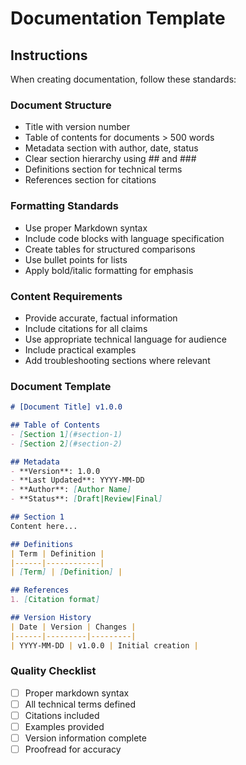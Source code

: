 # Documentation Template

## Instructions
When creating documentation, follow these standards:

### Document Structure
- Title with version number
- Table of contents for documents > 500 words
- Metadata section with author, date, status
- Clear section hierarchy using ## and ###
- Definitions section for technical terms
- References section for citations

### Formatting Standards
- Use proper Markdown syntax
- Include code blocks with language specification
- Create tables for structured comparisons
- Use bullet points for lists
- Apply bold/italic formatting for emphasis

### Content Requirements
- Provide accurate, factual information
- Include citations for all claims
- Use appropriate technical language for audience
- Include practical examples
- Add troubleshooting sections where relevant

### Document Template
```markdown
# [Document Title] v1.0.0

## Table of Contents
- [Section 1](#section-1)
- [Section 2](#section-2)

## Metadata
- **Version**: 1.0.0
- **Last Updated**: YYYY-MM-DD
- **Author**: [Author Name]
- **Status**: [Draft|Review|Final]

## Section 1
Content here...

## Definitions
| Term | Definition |
|------|------------|
| [Term] | [Definition] |

## References
1. [Citation format]

## Version History
| Date | Version | Changes |
|------|---------|---------|
| YYYY-MM-DD | v1.0.0 | Initial creation |
```

### Quality Checklist
- [ ] Proper markdown syntax
- [ ] All technical terms defined
- [ ] Citations included
- [ ] Examples provided
- [ ] Version information complete
- [ ] Proofread for accuracy